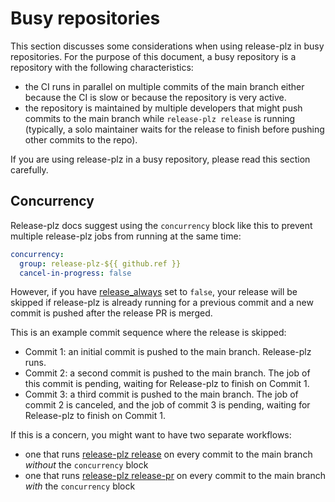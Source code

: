 # Busy repositories

This section discusses some considerations when using release-plz in busy repositories.
For the purpose of this document, a busy repository is a repository with the following characteristics:

- the CI runs in parallel on multiple commits of the main branch
  either because the CI is slow or because the repository is very active.
- the repository is maintained by multiple developers that might
  push commits to the main branch while `release-plz release` is running (typically, a solo maintainer
  waits for the release to finish before pushing other commits to the repo).

If you are using release-plz in a busy repository, please read this section carefully.

## Concurrency

Release-plz docs suggest using the `concurrency` block like this to prevent multiple release-plz jobs from running at the same time:

```yaml
concurrency:
  group: release-plz-${{ github.ref }}
  cancel-in-progress: false
```

However, if you have [release_always](../config.md#the-release_always-field) set to `false`, your release will be skipped
if release-plz is already running for a previous commit and a new commit is pushed after the release PR is merged.

This is an example commit sequence where the release is skipped:

- Commit 1: an initial commit is pushed to the main branch. Release-plz runs.
- Commit 2: a second commit is pushed to the main branch. The job of this commit is pending,
  waiting for Release-plz to finish on Commit 1.
- Commit 3: a third commit is pushed to the main branch. The job of commit 2 is canceled,
  and the job of commit 3 is pending, waiting for Release-plz to finish on Commit 1.

If this is a concern, you might want to have two separate workflows:

- one that runs [release-plz release](../github/quickstart.md#example-release-only) on every commit to the main branch
  *without* the `concurrency` block
- one that runs [release-plz release-pr](../github/quickstart.md#example-release-pr-only)
  on every commit to the main branch *with* the `concurrency` block
